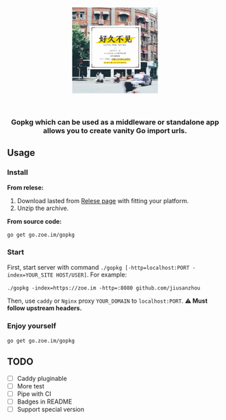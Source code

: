 <p align="center">
    <img src="./logos/gopkg.jpeg" alt="💜" width="200" height="200"/>
</p>
<br />
<h3 align="center">
    Gopkg which can be used as a middleware or standalone app allows you to create vanity Go import urls.
</h3>

## Usage

### Install

**From relese:**
1. Download lasted from [Relese page](https://github.com/jiusanzhou/gopkg/releases) with fitting your platform.
2. Unzip the archive.

**From source code:**
```bash
go get go.zoe.im/gopkg
```

### Start

First, start server with command `./gopkg [-http=localhost:PORT -index=YOUR_SITE HOST/USER]`.
For example:
```
./gopkg -index=https://zoe.im -http=:8080 github.com/jiusanzhou
```
Then, use `caddy` or `Nginx` proxy `YOUR_DOMAIN` to `localhost:PORT`.
**:warning: Must follow upstream headers.**

### Enjoy yourself

```
go get go.zoe.im/gopkg
```

## TODO

- [ ] Caddy pluginable
- [ ] More test
- [ ] Pipe with CI
- [ ] Badges in README
- [ ] Support special version
